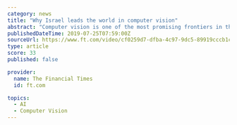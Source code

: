```yaml
---
category: news
title: "Why Israel leads the world in computer vision"
abstract: "Computer vision is one of the most promising frontiers in the technology world. It covers applications across dozens of industries, ranging from agriculture, to medicine, self-driving cars, and even shopping. All of these applications share the need for ..."
publishedDateTime: 2019-07-25T07:59:00Z
sourceUrl: https://www.ft.com/video/cf0259d7-dfba-4c97-9dc5-89919cccb1c7
type: article
score: 33
published: false

provider:
  name: The Financial Times
  id: ft.com

topics:
  - AI
  - Computer Vision
---
```

